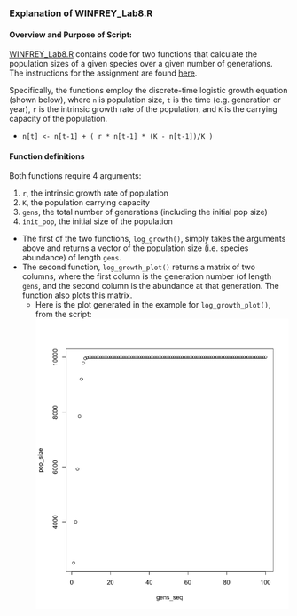 ### Explanation of WINFREY_Lab8.R
#### Overview and Purpose of Script:  
[WINFREY_Lab8.R](https://github.com/clairecwinfrey/CompBioLabsAndHomework/blob/master/Lab08/WINFREY_Lab8.R) contains code for two functions that calculate the population sizes of a given species over a given number of generations.  The instructions for the assignment are found [here](https://github.com/flaxmans/CompBio_on_git/blob/main/Labs/Lab08/Lab08_documentation_and_metadata.md).

Specifically, the functions employ the discrete-time logistic growth equation (shown below), where `n` is population size, `t` is the time (e.g. generation or year), `r` is the intrinsic growth rate of the population, and `K` is the carrying capacity of the population.
  * `n[t] <- n[t-1] + ( r * n[t-1] * (K - n[t-1])/K )` 

#### Function definitions
Both functions require 4 arguments:
1. `r`, the intrinsic growth rate of population
2. `K`, the population carrying capacity
3. `gens`, the total number of generations (including the initial pop size)
4. `init_pop`, the initial size of the population

* The first of the two functions, `log_growth()`, simply takes the arguments above and returns a vector of the population size (i.e. species abundance) of length `gens`.
* The second function, `log_growth_plot()` returns a matrix of two columns, where the first column is the generation number (of length `gens`, and the second column is the abundance at that generation. The function also plots this matrix.
  * Here is the plot generated in the example for `log_growth_plot()`, from the script:
 ![example plot](https://github.com/clairecwinfrey/CompBioLabsAndHomework/blob/master/Lab08/Results_3_example_plot.png)
